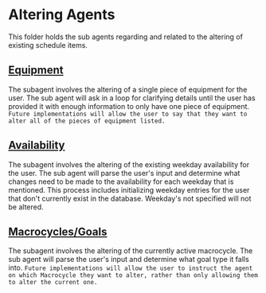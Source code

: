 # Altering Agents

This folder holds the sub agents regarding and related to the altering of existing schedule items. 

## [Equipment](equipment/)

The subagent involves the altering of a single piece of equipment for the user. The sub agent will ask in a loop for clarifying details until the user has provided it with enough information to only have one piece of equipment. `Future implementations will allow the user to say that they want to alter all of the pieces of equipment listed.`


## [Availability](availability/)

The subagent involves the altering of the existing weekday availability for the user. The sub agent will parse the user's input and determine what changes need to be made to the availability for each weekday that is mentioned. This process includes initializing weekday entries for the user that don't currently exist in the database. Weekday's not specified will not be altered.

## [Macrocycles/Goals](macrocycles/)

The subagent involves the altering of the currently active macrocycle. The sub agent will parse the user's input and determine what goal type it falls into. `Future implementations will allow the user to instruct the agent on which Macrocycle they want to alter, rather than only allowing them to alter the current one.`